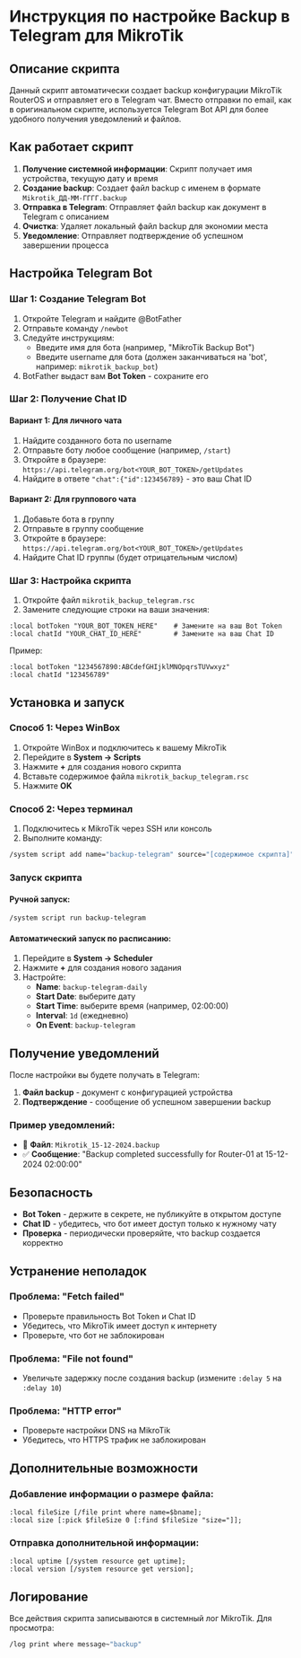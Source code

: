 # Инструкция по настройке Backup в Telegram для MikroTik

## Описание скрипта

Данный скрипт автоматически создает backup конфигурации MikroTik RouterOS и отправляет его в Telegram чат. Вместо отправки по email, как в оригинальном скрипте, используется Telegram Bot API для более удобного получения уведомлений и файлов.

## Как работает скрипт

1. **Получение системной информации**: Скрипт получает имя устройства, текущую дату и время
2. **Создание backup**: Создает файл backup с именем в формате `Mikrotik_ДД-ММ-ГГГГ.backup`
3. **Отправка в Telegram**: Отправляет файл backup как документ в Telegram с описанием
4. **Очистка**: Удаляет локальный файл backup для экономии места
5. **Уведомление**: Отправляет подтверждение об успешном завершении процесса

## Настройка Telegram Bot

### Шаг 1: Создание Telegram Bot

1. Откройте Telegram и найдите @BotFather
2. Отправьте команду `/newbot`
3. Следуйте инструкциям:
   - Введите имя для бота (например, "MikroTik Backup Bot")
   - Введите username для бота (должен заканчиваться на 'bot', например: `mikrotik_backup_bot`)
4. BotFather выдаст вам **Bot Token** - сохраните его

### Шаг 2: Получение Chat ID

#### Вариант 1: Для личного чата
1. Найдите созданного бота по username
2. Отправьте боту любое сообщение (например, `/start`)
3. Откройте в браузере: `https://api.telegram.org/bot<YOUR_BOT_TOKEN>/getUpdates`
4. Найдите в ответе `"chat":{"id":123456789}` - это ваш Chat ID

#### Вариант 2: Для группового чата
1. Добавьте бота в группу
2. Отправьте в группу сообщение
3. Откройте в браузере: `https://api.telegram.org/bot<YOUR_BOT_TOKEN>/getUpdates`
4. Найдите Chat ID группы (будет отрицательным числом)

### Шаг 3: Настройка скрипта

1. Откройте файл `mikrotik_backup_telegram.rsc`
2. Замените следующие строки на ваши значения:

```routeros
:local botToken "YOUR_BOT_TOKEN_HERE"    # Замените на ваш Bot Token
:local chatId "YOUR_CHAT_ID_HERE"        # Замените на ваш Chat ID
```

Пример:
```routeros
:local botToken "1234567890:ABCdefGHIjklMNOpqrsTUVwxyz"
:local chatId "123456789"
```

## Установка и запуск

### Способ 1: Через WinBox
1. Откройте WinBox и подключитесь к вашему MikroTik
2. Перейдите в **System → Scripts**
3. Нажмите **+** для создания нового скрипта
4. Вставьте содержимое файла `mikrotik_backup_telegram.rsc`
5. Нажмите **OK**

### Способ 2: Через терминал
1. Подключитесь к MikroTik через SSH или консоль
2. Выполните команду:
```bash
/system script add name="backup-telegram" source="[содержимое скрипта]"
```

### Запуск скрипта

#### Ручной запуск:
```bash
/system script run backup-telegram
```

#### Автоматический запуск по расписанию:
1. Перейдите в **System → Scheduler**
2. Нажмите **+** для создания нового задания
3. Настройте:
   - **Name**: `backup-telegram-daily`
   - **Start Date**: выберите дату
   - **Start Time**: выберите время (например, 02:00:00)
   - **Interval**: `1d` (ежедневно)
   - **On Event**: `backup-telegram`

## Получение уведомлений

После настройки вы будете получать в Telegram:

1. **Файл backup** - документ с конфигурацией устройства
2. **Подтверждение** - сообщение об успешном завершении backup

### Пример уведомлений:
- 📎 **Файл**: `Mikrotik_15-12-2024.backup`
- ✅ **Сообщение**: "Backup completed successfully for Router-01 at 15-12-2024 02:00:00"

## Безопасность

- **Bot Token** - держите в секрете, не публикуйте в открытом доступе
- **Chat ID** - убедитесь, что бот имеет доступ только к нужному чату
- **Проверка** - периодически проверяйте, что backup создается корректно

## Устранение неполадок

### Проблема: "Fetch failed"
- Проверьте правильность Bot Token и Chat ID
- Убедитесь, что MikroTik имеет доступ к интернету
- Проверьте, что бот не заблокирован

### Проблема: "File not found"
- Увеличьте задержку после создания backup (измените `:delay 5` на `:delay 10`)

### Проблема: "HTTP error"
- Проверьте настройки DNS на MikroTik
- Убедитесь, что HTTPS трафик не заблокирован

## Дополнительные возможности

### Добавление информации о размере файла:
```routeros
:local fileSize [/file print where name=$bname];
:local size [:pick $fileSize 0 [:find $fileSize "size="]];
```

### Отправка дополнительной информации:
```routeros
:local uptime [/system resource get uptime];
:local version [/system resource get version];
```

## Логирование

Все действия скрипта записываются в системный лог MikroTik. Для просмотра:
```bash
/log print where message~"backup"
```